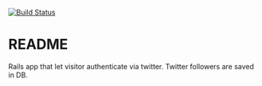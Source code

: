 [![Build Status](https://travis-ci.org/matthieu80/twitter-connect-rails.svg?branch=master)](https://travis-ci.org/matthieu80/twitter-connect-rails)

# README

Rails app that let visitor authenticate via twitter. Twitter followers are saved in DB.